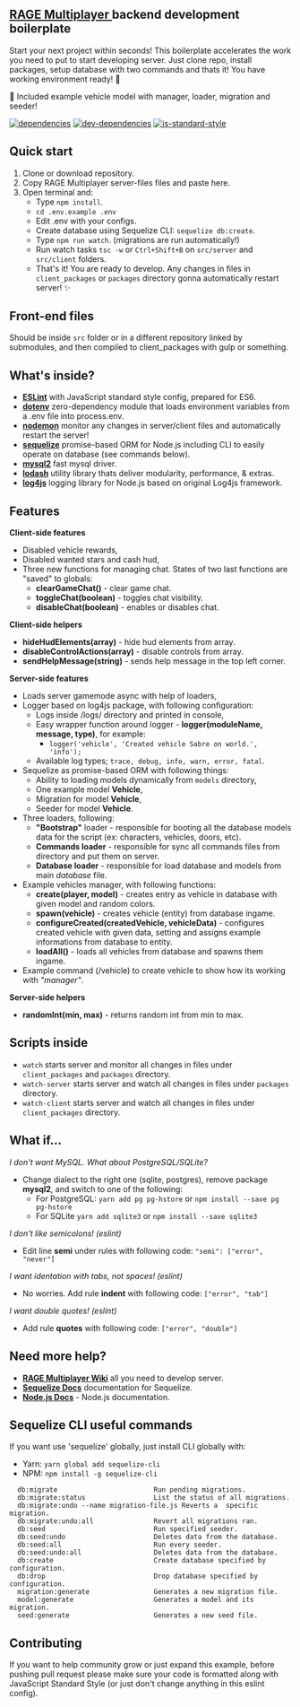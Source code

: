 
## [RAGE Multiplayer ] backend development boilerplate
Start your next project within seconds! This boilerplate accelerates the work you need to put to start developing server. Just clone repo, install packages, setup database with two commands and thats it! You have working environment ready! :clap:

:car: Included example vehicle model with manager, loader, migration and seeder!

[![dependencies](https://david-dm.org/rchl2/ragemp-starter/status.svg)](https://david-dm.org/rchl2/ragemp-starter) [![dev-dependencies](https://david-dm.org/rchl2/ragemp-starter/dev-status.svg)](https://david-dm.org/rchl2/ragemp-starter?type=dev) [![js-standard-style](https://img.shields.io/badge/code%20style-standard-brightgreen.svg)](http://standardjs.com)

## Quick start
1. Clone or download repository.
2. Copy RAGE Multiplayer server-files files and paste here.
3. Open terminal and:
	- Type `npm install`.
	- `cd .env.example .env`
	- Edit .env with your configs.
	- Create database using Sequelize CLI: `sequelize db:create`.
	- Type `npm run watch`. (migrations are run automatically!)
	- Run watch tasks `tsc -w` or `Ctrl+Shift+B` on `src/server` and `src/client` folders.
	- That's it! You are ready to develop. Any changes in files in `client_packages` or `packages` directory gonna automatically restart server! :sparkles:

## Front-end files
Should be inside `src` folder or in a different repository linked by submodules, and then compiled to client_packages with gulp or something.

## What's inside?
- **[ESLint]** with JavaScript standard style config, prepared for ES6.
- **[dotenv]** zero-dependency module that loads environment variables from a .env file into process.env.
- **[nodemon]** monitor any changes in server/client files and automatically restart the server!
- **[sequelize]** promise-based ORM for Node.js including CLI to easily operate on database (see commands below).
- **[mysql2]** fast mysql driver.
- **[lodash]** utility library thats deliver modularity, performance, & extras.
- **[log4js]** logging library for Node.js based on original Log4js framework.

## Features
**Client-side features**
 - Disabled vehicle rewards,
 - Disabled wanted stars and cash hud,
 - Three new functions for managing chat. States of two last functions are "saved" to globals:
	 - **clearGameChat()** - clear game chat.
	 - **toggleChat(boolean)** - toggles chat visibility.
	 - **disableChat(boolean)** - enables or disables chat.
 
**Client-side helpers**
 - **hideHudElements(array)** - hide hud elements from array.
 - **disableControlActions(array)** - disable controls from array.
 - **sendHelpMessage(string)** - sends help message in the top left corner.

**Server-side features**
 - Loads server gamemode async with help of loaders,
 - Logger based on log4js package, with following configuration:
	 - Logs inside /logs/ directory and printed in console,
	 - Easy wrapper function around logger - **logger(moduleName,  message,  type)**, for example:
		 - `logger('vehicle', 'Created vehicle Sabre on world.', 'info');`
	 - Available log types; `trace, debug, info, warn, error, fatal`.
 - Sequelize as promise-based ORM with following things:
	 - Ability to loading models dynamically from `models` directory,
	 - One example model **Vehicle**,
	 - Migration for model **Vehicle**,
	 - Seeder for model **Vehicle**.
 - Three loaders, following:
	 - **"Bootstrap"** loader - responsible for booting all the database models data for the script (ex: characters, vehicles, doors, etc).
	 - **Commands loader** - responsible for sync all commands files from directory and put them on server.
	 - **Database loader** - responsible for load database and models from main *database* file.
- Example vehicles manager, with following functions:
	- **create(player, model)** - creates entry as vehicle in database with given model and random colors.
	- **spawn(vehicle)** - creates vehicle (entity) from database ingame.
	- **configureCreated(createdVehicle, vehicleData)** - configures created vehicle with given data, setting  and assigns example informations from database to entity.
	- **loadAll()** - loads all vehicles from database and spawns them ingame.
- Example command (/vehicle) to create vehicle to show how its working with *"manager"*.
 
**Server-side helpers**
 - **randomInt(min, max)** - returns random int from min to max.

## Scripts inside
- `watch`  starts server and monitor all changes in files under  `client_packages` and `packages` directory.
- `watch-server` starts server and watch all changes in files under `packages` directory.
- `watch-client` starts server and watch all changes in files under `client_packages` directory.

## What if...
*I don't want MySQL. What about PostgreSQL/SQLite?*
- Change dialect to the right one (sqlite, postgres), remove package **mysql2**, and switch to one of the following:
 	- For PostgreSQL: `yarn add pg pg-hstore` or `npm install --save pg pg-hstore`
 	- For SQLite `yarn add sqlite3` or `npm install --save sqlite3`

*I don't like semicolons! (eslint)*
- Edit line **semi** under rules with following code: `"semi": ["error", "never"]`

*I want identation with tabs, not spaces! (eslint)*
- No worries. Add rule **indent** with following code: `["error", "tab"]`

*I want double quotes! (eslint)*
- Add rule **quotes** with following code: `["error", "double"]`

## Need more help?
- **[RAGE Multiplayer Wiki]** all you need to develop server.
- **[Sequelize Docs]** documentation for Sequelize.
- **[Node.js Docs]** - Node.js documentation.

## Sequelize CLI useful commands
If you want use 'sequelize' globally, just install CLI globally with: 

 - Yarn: `yarn global add sequelize-cli` 
 - NPM: `npm install -g sequelize-cli`

```
  db:migrate                        Run pending migrations.
  db:migrate:status                 List the status of all migrations.
  db:migrate:undo --name migration-file.js Reverts a  specific migration.
  db:migrate:undo:all               Revert all migrations ran.
  db:seed                           Run specified seeder.
  db:seed:undo                      Deletes data from the database.
  db:seed:all                       Run every seeder.
  db:seed:undo:all                  Deletes data from the database.
  db:create                         Create database specified by configuration.
  db:drop                           Drop database specified by configuration.
  migration:generate                Generates a new migration file.
  model:generate                    Generates a model and its migration.
  seed:generate                     Generates a new seed file.
```

## Contributing
If you want to help community grow or just expand this example, before pushing pull request please make sure your code is formatted along with JavaScript Standard Style (or just don't change anything in this eslint config).

[//]: # (https://stackoverflow.com/questions/4823468/comments-in-markdown)

[ESLint]: <https://eslint.org/>
[dotenv]: <https://github.com/motdotla/dotenv>
[nodemon]: <https://github.com/remy/nodemon>
[sequelize]: <http://docs.sequelizejs.com/>
[mysql2]: <https://github.com/sidorares/node-mysql2>
[lodash]: <https://lodash.com/>
[log4js]: <https://github.com/log4js-node/log4js-node>
[node.js]: <http://nodejs.org>
[RAGE Multiplayer ]: <https://rage.mp/>
[RAGE Multiplayer Wiki]: <https://wiki.rage.mp/index.php?title=Main_Page>
[Sequelize Docs]: <http://docs.sequelizejs.com/>
[Node.js Docs]: <https://nodejs.org/dist/latest-v8.x/docs/api/>
